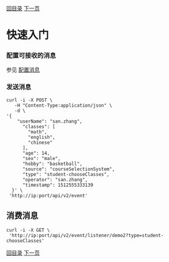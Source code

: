 [回目录](../../README.md)
[下一页](install.md)

# 快速入门

### 配置可接收的消息

参见 [配置消息](message.md)

### 发送消息

```
curl -i -X POST \
   -H "Content-Type:application/json" \
   -d \
'{
    "userName": "san.zhang",
      "classes": [
        "math",
        "english",
        "chinese"
      ],
      "age": 14,
      "sex": "male",
      "hobby": "basketball",
      "source": "courseSelectionSystem",
      "type": "student-chooseClasses",
      "operator": "san.zhang",
      "timestamp": 1512555333139
  }' \
 'http://ip:port/api/v2/event'
```

## 消费消息

```
curl -i -X GET \
 'http://ip:port/api/v2/event/listener/demo2?type=student-chooseClasses'
```

[回目录](../../README.md)
[下一页](install.md)
